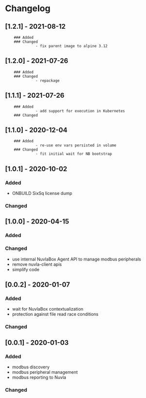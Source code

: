 # Changelog
## [1.2.1] - 2021-08-12
        ### Added
        ### Changed
                  - fix parent image to alpine 3.12
## [1.2.0] - 2021-07-26
        ### Added
        ### Changed
                  - repackage
## [1.1.1] - 2021-07-26
        ### Added 
                  - add support for execution in Kubernetes
        ### Changed
## [1.1.0] - 2020-12-04
        ### Added 
                  - re-use env vars persisted in volume
        ### Changed
                  - fit initial wait for NB bootstrap
## [1.0.1] - 2020-10-02
### Added 
- ONBUILD SixSq license dump
### Changed
## [1.0.0] - 2020-04-15
### Added
### Changed
- use internal NuvlaBox Agent API to manage modbus peripherals
- remove nuvla-client apis
- simplify code
## [0.0.2] - 2020-01-07
### Added 
- wait for NuvlaBox contextualization 
- protection against file read race conditions
### Changed
## [0.0.1] - 2020-01-03
### Added 
- modbus discovery 
- modbus peripheral management 
- modbus reporting to Nuvla
### Changed



